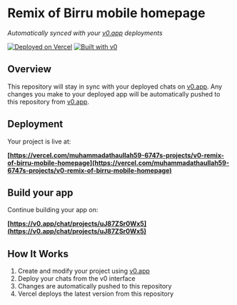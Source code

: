# Remix of Birru mobile homepage

*Automatically synced with your [v0.app](https://v0.app) deployments*

[![Deployed on Vercel](https://img.shields.io/badge/Deployed%20on-Vercel-black?style=for-the-badge&logo=vercel)](https://vercel.com/muhammadathaullah59-6747s-projects/v0-remix-of-birru-mobile-homepage)
[![Built with v0](https://img.shields.io/badge/Built%20with-v0.app-black?style=for-the-badge)](https://v0.app/chat/projects/uJ87ZSr0Wx5)

## Overview

This repository will stay in sync with your deployed chats on [v0.app](https://v0.app).
Any changes you make to your deployed app will be automatically pushed to this repository from [v0.app](https://v0.app).

## Deployment

Your project is live at:

**[https://vercel.com/muhammadathaullah59-6747s-projects/v0-remix-of-birru-mobile-homepage](https://vercel.com/muhammadathaullah59-6747s-projects/v0-remix-of-birru-mobile-homepage)**

## Build your app

Continue building your app on:

**[https://v0.app/chat/projects/uJ87ZSr0Wx5](https://v0.app/chat/projects/uJ87ZSr0Wx5)**

## How It Works

1. Create and modify your project using [v0.app](https://v0.app)
2. Deploy your chats from the v0 interface
3. Changes are automatically pushed to this repository
4. Vercel deploys the latest version from this repository
